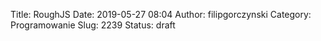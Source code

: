 Title: RoughJS
Date: 2019-05-27 08:04
Author: filipgorczynski
Category: Programowanie
Slug: 2239
Status: draft


